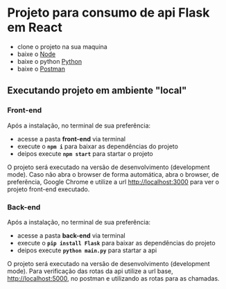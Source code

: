 # Projeto para consumo de api Flask em React
- clone o projeto na sua maquina
- baixe o [Node](https://nodejs.org/en)
- baixe o python [Python](https://www.python.org/downloads/)
- baixe o [Postman](https://www.postman.com/downloads/)

## Executando projeto em ambiente "local"

### Front-end

Após a instalação, no terminal de sua preferência:
- acesse a pasta **front-end** via terminal
- execute o **`npm i`** para baixar as dependências do projeto
- deipos execute **`npm start`** para startar o projeto

O projeto será executado na versão de desenvolvimento (development mode).
Caso não abra o browser de forma automática, abra o browser, de preferência, Google Chrome e utilize a url [http://localhost:3000](http://localhost:3000) para ver o projeto front-end executado.

### Back-end

Após a instalação, no terminal de sua preferência:
- acesse a pasta **back-end** via terminal
- execute o **`pip install Flask`** para baixar as dependências do projeto
- deipos execute **`python main.py`** para startar a api

O projeto será executado na versão de desenvolvimento (development mode).
Para verificação das rotas da api utilize a url base, [http://localhost:5000](http://localhost:5000), no postman e utilizando as rotas para as chamadas.